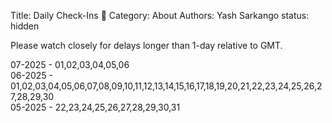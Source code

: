 Title: Daily Check-Ins 🐤 
Category: About
Authors: Yash Sarkango
status: hidden


Please watch closely for delays longer than 1-day relative to GMT.

07-2025 - 01,02,03,04,05,06  
06-2025 - 01,02,03,04,05,06,07,08,09,10,11,12,13,14,15,16,17,18,19,20,21,22,23,24,25,26,27,28,29,30  
05-2025 - 22,23,24,25,26,27,28,29,30,31

